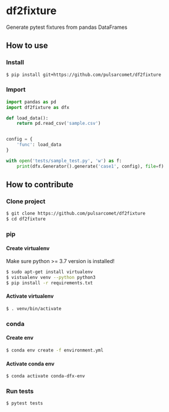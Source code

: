 # df2fixture
Generate pytest fixtures from pandas DataFrames

## How to use

### Install
```bash
$ pip install git+https://github.com/pulsarcomet/df2fixture
```

### Import
```python
import pandas as pd
import df2fixture as dfx

def load_data():
    return pd.read_csv('sample.csv')


config = {
    'func': load_data
}

with open('tests/sample_test.py', 'w') as f:
    print(dfx.Generator().generate('case1', config), file=f)
```

## How to contribute


### Clone project

```bash
$ git clone https://github.com/pulsarcomet/df2fixture
$ cd df2fixture
```

### pip

#### Create virtualenv
Make sure python >= 3.7 version is installed!
```bash
$ sudo apt-get install virtualenv
$ vistualenv venv --python python3
$ pip install -r requirements.txt
```
#### Activate virtualenv
```bash
$ . venv/bin/activate
```

### conda
#### Create env
```bash
$ conda env create -f environment.yml
```
#### Activate conda env
```bash
$ conda activate conda-dfx-env
```

### Run tests
```bash
$ pytest tests
```
